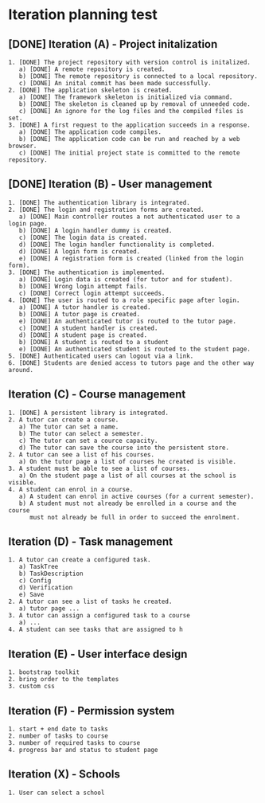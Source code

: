 Iteration planning test
=======================

[DONE] Iteration (A) - Project initalization
--------------------------------------------

    1. [DONE] The project repository with version control is initalized.
       a) [DONE] A remote repository is created.
       b) [DONE] The remote repository is connected to a local repository.
       c) [DONE] An inital commit has been made successfully.
    2. [DONE] The application skeleton is created.
       a) [DONE] The framework skeleton is initialized via command.
       b) [DONE] The skeleton is cleaned up by removal of unneeded code.
       c) [DONE] An ignore for the log files and the compiled files is set.
    3. [DONE] A first request to the application succeeds in a response.
       a) [DONE] The application code compiles.
       b) [DONE] The application code can be run and reached by a web browser.
       c) [DONE] The initial project state is committed to the remote repository.


[DONE] Iteration (B) - User management
--------------------------------------
    
    1. [DONE] The authentication library is integrated.
    2. [DONE] The login and registration forms are created.
       a) [DONE] Main controller routes a not authenticated user to a login page.
       b) [DONE] A login handler dummy is created.
       c) [DONE] The login data is created.
       d) [DONE] The login handler functionality is completed.
       d) [DONE] A login form is created.
       e) [DONE] A registration form is created (linked from the login form).
    3. [DONE] The authentication is implemented.
       a) [DONE] Login data is created (for tutor and for student).
       b) [DONE] Wrong login attempt fails.
       c) [DONE] Correct login attempt succeeds.
    4. [DONE] The user is routed to a role specific page after login.
       a) [DONE] A tutor handler is created.
       b) [DONE] A tutor page is created.
       e) [DONE] An authenticated tutor is routed to the tutor page.
       c) [DONE] A student handler is created.
       d) [DONE] A student page is created.
       b) [DONE] A student is routed to a student 
       e) [DONE] An authenticated student is routed to the student page.
    5. [DONE] Authenticated users can logout via a link.
    6. [DONE] Students are denied access to tutors page and the other way around.

Iteration (C) - Course management
---------------------------------

    1. [DONE] A persistent library is integrated.
    2. A tutor can create a course.
       a) The tutor can set a name.
       b) The tutor can select a semester.
       c) The tutor can set a cource capacity.
       d) The tutor can save the course into the persistent store.
    2. A tutor can see a list of his courses.
       a) On the tutor page a list of courses he created is visible.
    3. A student must be able to see a list of courses.
       a) On the student page a list of all courses at the school is visible.
    4. A student can enrol in a course.
       a) A student can enrol in active courses (for a current semester).
       b) A student must not already be enrolled in a course and the course
          must not already be full in order to succeed the enrolment.


Iteration (D) - Task management
-------------------------------

    1. A tutor can create a configured task.
       a) TaskTree
       b) TaskDescription
       c) Config
       d) Verification
       e) Save
    2. A tutor can see a list of tasks he created.
       a) tutor page ...
    3. A tutor can assign a configured task to a course
       a) ...
    4. A student can see tasks that are assigned to h

Iteration (E) - User interface design
-------------------------------------

    1. bootstrap toolkit
    2. bring order to the templates
    3. custom css

Iteration (F) - Permission system
---------------------------------

    1. start + end date to tasks
    2. number of tasks to course
    3. number of required tasks to course
    4. progress bar and status to student page

Iteration (X) - Schools
-----------------------

    1. User can select a school
